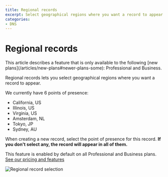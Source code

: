 ```yaml
---
title: Regional records
excerpt: Select geographical regions where you want a record to appear.
categories:
- DNS
---
```


# Regional records

<note>
This article describes a feature that is only available to the following [new plans](/articles/new-plans#newer-plans-some): Professional and Business.
</note>

Regional records lets you select geographical regions where you want a record to appear.

We currently have 6 points of presence:

* California, US
* Illinois, US
* Virginia, US
* Amsterdam, NL
* Tokyo, JP
* Sydney, AU

When creating a new record, select the point of presence for this record. **If you don't select any, the record will appear in all of them.**

This feature is enabled by default on all Professional and Business plans. [See our pricing and features](https://dnsimple.com/pricing)

![Regional record selection](/files/regional-records.png)

